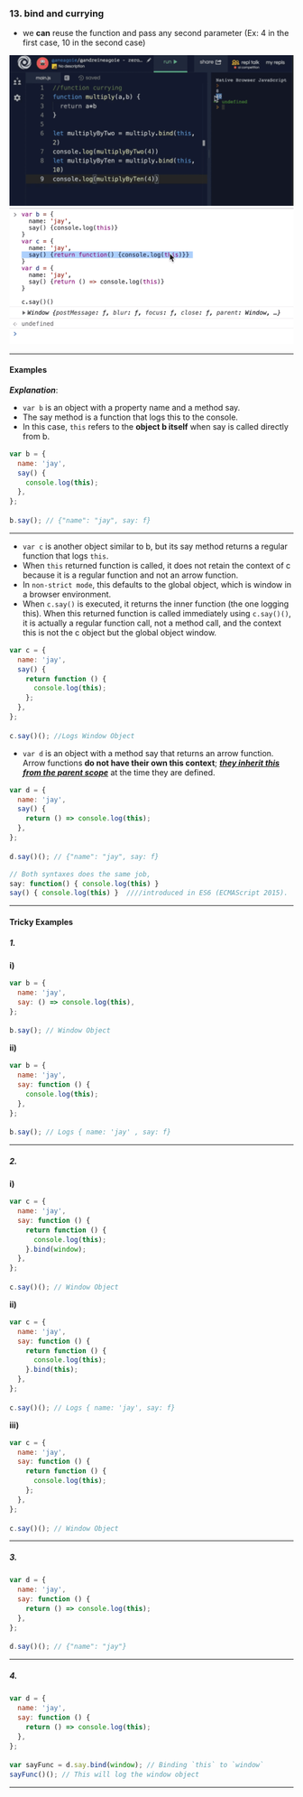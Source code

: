 ### 13. bind and currying

- we **can** reuse the function and pass any second parameter (Ex: 4 in the first case, 10 in the second case)

<img src="./images_used/compressed_Images/bind_&_currying-1.png">

<img src="./images_used/compressed_Images/bind_&_currying-2.png">


---

#### Examples

**_Explanation_**:

- `var b` is an object with a property name and a method say.
- The say method is a function that logs this to the console.
- In this case, `this` refers to the **object b itself** when say is called directly from b.

```js
var b = {
  name: 'jay',
  say() {
    console.log(this);
  },
};

b.say(); // {"name": "jay", say: f}
```

---

- `var c` is another object similar to b, but its say method returns a regular function that logs `this`.
- When `this` returned function is called, it does not retain the context of c because it is a regular function and not an arrow function.
- In `non-strict mode`, this defaults to the global object, which is window in a browser environment.
- When `c.say()` is executed, it returns the inner function (the one logging this). When this returned function is called immediately using `c.say()()`, it is actually a regular function call, not a method call, and the context this is not the c object but the global object window.

```js
var c = {
  name: 'jay',
  say() {
    return function () {
      console.log(this);
    };
  },
};

c.say()(); //Logs Window Object
```

- `var d` is an object with a method say that returns an arrow function. Arrow functions **do not have their own this context**; <u>**_they inherit this from the parent scope_**</u> at the time they are defined.

```js
var d = {
  name: 'jay',
  say() {
    return () => console.log(this);
  },
};

d.say()(); // {"name": "jay", say: f}
```

```js
// Both syntaxes does the same job,
say: function() { console.log(this) }
say() { console.log(this) }  ////introduced in ES6 (ECMAScript 2015).
```

---

#### Tricky Examples

##### 1.

**i)**

```js
var b = {
  name: 'jay',
  say: () => console.log(this),
};

b.say(); // Window Object
```

**ii)**

```js
var b = {
  name: 'jay',
  say: function () {
    console.log(this);
  },
};

b.say(); // Logs { name: 'jay' , say: f}
```

---

##### 2.

**i)**

```js
var c = {
  name: 'jay',
  say: function () {
    return function () {
      console.log(this);
    }.bind(window);
  },
};

c.say()(); // Window Object
```

**ii)**

```js
var c = {
  name: 'jay',
  say: function () {
    return function () {
      console.log(this);
    }.bind(this);
  },
};

c.say()(); // Logs { name: 'jay', say: f}
```

**iii)**

```js
var c = {
  name: 'jay',
  say: function () {
    return function () {
      console.log(this);
    };
  },
};

c.say()(); // Window Object
```

---

##### 3.

```js
var d = {
  name: 'jay',
  say: function () {
    return () => console.log(this);
  },
};

d.say()(); // {"name": "jay"}
```

---

##### 4.

```js
var d = {
  name: 'jay',
  say: function () {
    return () => console.log(this);
  },
};

var sayFunc = d.say.bind(window); // Binding `this` to `window`
sayFunc()(); // This will log the window object
```

---
